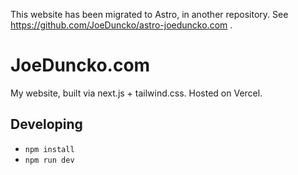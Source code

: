 This website has been migrated to Astro, in another repository. See https://github.com/JoeDuncko/astro-joeduncko.com .

# JoeDuncko.com

My website, built via next.js + tailwind.css. Hosted on Vercel.

## Developing

- `npm install`
- `npm run dev`
